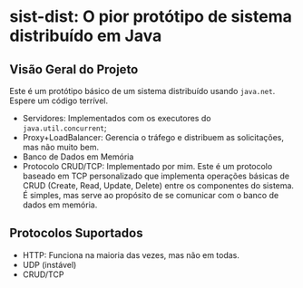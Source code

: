 # sist-dist: O pior protótipo de sistema distribuído em Java

## Visão Geral do Projeto
Este é um protótipo básico de um sistema distribuído usando `java.net`. Espere um código terrível.
- Servidores: Implementados com os executores do `java.util.concurrent`;
- Proxy+LoadBalancer: Gerencia o tráfego e distribuem as solicitações, mas não muito bem.
- Banco de Dados em Memória
- Protocolo CRUD/TCP: Implementado por mim. Este é um protocolo baseado em TCP personalizado que implementa operações básicas de CRUD (Create, Read, Update, Delete) entre os componentes do sistema. É simples, mas serve ao propósito de se comunicar com o banco de dados em memória.

## Protocolos Suportados
- HTTP: Funciona na maioria das vezes, mas não em todas.
- UDP (instável)
- CRUD/TCP
